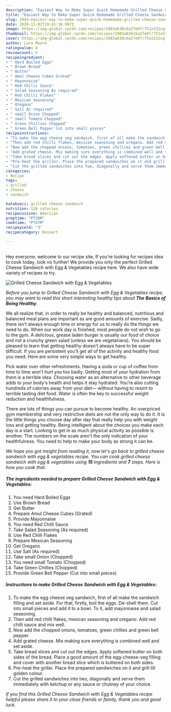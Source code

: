 ```yaml
---
description: "Easiest Way to Make Super Quick Homemade Grilled Cheese Sandwich with Egg &amp;amp; Vegetables"
title: "Easiest Way to Make Super Quick Homemade Grilled Cheese Sandwich with Egg &amp;amp; Vegetables"
slug: 2043-easiest-way-to-make-super-quick-homemade-grilled-cheese-sandwich-with-egg-and-amp-vegetables
date: 2020-11-02T19:41:36.997Z
image: https://img-global.cpcdn.com/recipes/2983a638c6a27e6f/751x532cq70/grilled-cheese-sandwich-with-egg-vegetables-recipe-main-photo.jpg
thumbnail: https://img-global.cpcdn.com/recipes/2983a638c6a27e6f/751x532cq70/grilled-cheese-sandwich-with-egg-vegetables-recipe-main-photo.jpg
cover: https://img-global.cpcdn.com/recipes/2983a638c6a27e6f/751x532cq70/grilled-cheese-sandwich-with-egg-vegetables-recipe-main-photo.jpg
author: Lora Moore
ratingvalue: 4
reviewcount: 5
recipeingredient:
- " Hard Boiled Eggs"
- " Brown Bread"
- " Butter"
- " Amul Cheese Cubes Grated"
- " Mayonnaise"
- " Red Chilli Sauce"
- " Salad Seasoning As required"
- " Red Chilli Flakes"
- " Mexican Seasoning"
- " Oregano"
- " Salt As required"
- " small Onion Chopped"
- " small Tomato Chopped"
- " Green Chillies Chopped"
- " Green Bell Pepper Cut into small pieces"
recipeinstructions:
- "To make the egg cheese veg sandwich, first of all make the sandwich filling and set aside. For that, firstly, boil the eggs. De-shell them. Cut into small pieces and add it to a bowl. To it, add mayonnaise and salad seasoning."
- "Then add red chilli flakes, mexican seasoning and oregano. Add red chilli sauce and mix well."
- "Now add the chopped onions, tomatoes, green chillies and green bell pepper."
- "Add grated cheese. Mix making sure everything is combined well and set aside."
- "Take bread slices and cut out the edges. Apply softened butter on both sides of the bread. Place a good amount of the egg-cheese-veg filling and cover with another bread slice which is buttered on both sides."
- "Pre-heat the griller. Place the prepared sandwiches on it and grill till golden colour."
- "Cut the grilled sandwiches into two, diagonally and serve them immediately with ketchup or any sauce or chutney of your choice."
categories:
- Recipe
tags:
- grilled
- cheese
- sandwich

katakunci: grilled cheese sandwich 
nutrition: 120 calories
recipecuisine: American
preptime: "PT20M"
cooktime: "PT47M"
recipeyield: "3"
recipecategory: Dessert

---
```

<br>
Hey everyone, welcome to our recipe site, If you're looking for recipes idea to cook today, look no further! We provide you only the perfect Grilled Cheese Sandwich with Egg &amp; Vegetables recipe here. We also have wide variety of recipes to try.
<br>


![Grilled Cheese Sandwich with Egg &amp; Vegetables](https://img-global.cpcdn.com/recipes/2983a638c6a27e6f/751x532cq70/grilled-cheese-sandwich-with-egg-vegetables-recipe-main-photo.jpg)

<i>Before you jump to Grilled Cheese Sandwich with Egg &amp; Vegetables recipe, you may want to read this short interesting healthy tips about <strong>The Basics of Being Healthy</strong>.</i>

We all realize that, in order to really be healthy and balanced, nutritious and balanced meal plans are important as are good amounts of exercise. Sadly, there isn't always enough time or energy for us to really do the things we need to do. When our work day is finished, most people do not wish to go to the gym. A delicious, grease laden burger is usually our food of choice and not a crunchy green salad (unless we are vegetarians). You should be pleased to learn that getting healthy doesn't always have to be super difficult. If you are persistent you'll get all of the activity and healthy food you need. Here are some very simple ways to get healthy.

Pick water over other refreshments. Having a soda or cup of coffee from time to time won't hurt you too badly. Getting most of your hydration from them is a terrible idea. Choosing water as an alternative to other beverage adds to your body's health and helps it stay hydrated. You’re also cutting hundreds of calories away from your diet— without having to resort to terrible tasting diet food. Water is often the key to successful weight reduction and healthfulness.

There are lots of things you can pursue to become healthy. An overpriced gym membership and very restrictive diets are not the only way to do it. It is the little things you choose day after day that really help you with weight loss and getting healthy. Being intelligent about the choices you make each day is a start. Looking to get in as much physical activity as possible is another. The numbers on the scale aren't the only indication of your healthfulness. You need to help to make your body as strong it can be. 


<i>We hope you got insight from reading it, now let's go back to grilled cheese sandwich with egg &amp; vegetables recipe. You can cook grilled cheese sandwich with egg &amp; vegetables using <strong>15</strong> ingredients and <strong>7</strong> steps. Here is how you cook that.
</i>

##### The ingredients needed to prepare Grilled Cheese Sandwich with Egg &amp; Vegetables:

1. You need  Hard Boiled Eggs
1. Use  Brown Bread
1. Get  Butter
1. Prepare  Amul Cheese Cubes (Grated)
1. Provide  Mayonnaise
1. You need  Red Chilli Sauce
1. Take  Salad Seasoning (As required)
1. Use  Red Chilli Flakes
1. Prepare  Mexican Seasoning
1. Get  Oregano
1. Use  Salt (As required)
1. Take  small Onion (Chopped)
1. You need  small Tomato (Chopped)
1. Take  Green Chillies (Chopped)
1. Provide  Green Bell Pepper (Cut into small pieces)


##### Instructions to make Grilled Cheese Sandwich with Egg &amp; Vegetables:

1. To make the egg cheese veg sandwich, first of all make the sandwich filling and set aside. For that, firstly, boil the eggs. De-shell them. Cut into small pieces and add it to a bowl. To it, add mayonnaise and salad seasoning.
1. Then add red chilli flakes, mexican seasoning and oregano. Add red chilli sauce and mix well.
1. Now add the chopped onions, tomatoes, green chillies and green bell pepper.
1. Add grated cheese. Mix making sure everything is combined well and set aside.
1. Take bread slices and cut out the edges. Apply softened butter on both sides of the bread. Place a good amount of the egg-cheese-veg filling and cover with another bread slice which is buttered on both sides.
1. Pre-heat the griller. Place the prepared sandwiches on it and grill till golden colour.
1. Cut the grilled sandwiches into two, diagonally and serve them immediately with ketchup or any sauce or chutney of your choice.


<i>If you find this Grilled Cheese Sandwich with Egg &amp; Vegetables recipe helpful please share it to your close friends or family, thank you and good luck.</i>
